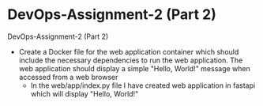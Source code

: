 # DevOps-Assignment-2 (Part 2)
DevOps-Assignment-2 (Part 2)

 - Create a Docker file for the web application container which should include the necessary
dependencies to run the web application. The web application should display a simple
"Hello, World!" message when accessed from a web browser
    - In the web/app/index.py file I have created web application in fastapi which will display "Hello, World!"